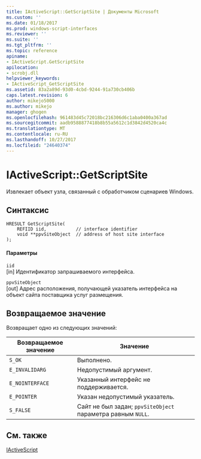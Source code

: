 ```yaml
---
title: IActiveScript::GetScriptSite | Документы Microsoft
ms.custom: ''
ms.date: 01/18/2017
ms.prod: windows-script-interfaces
ms.reviewer: ''
ms.suite: ''
ms.tgt_pltfrm: ''
ms.topic: reference
apiname:
- IActiveScript.GetScriptSite
apilocation:
- scrobj.dll
helpviewer_keywords:
- IActiveScript_GetScriptSite
ms.assetid: 83a2a89d-93d0-4cbd-9244-91a730cb406b
caps.latest.revision: 6
author: mikejo5000
ms.author: mikejo
manager: ghogen
ms.openlocfilehash: 961483d45c72018bc216306d6c1aba0400a367ad
ms.sourcegitcommit: aadb9588877418b8b55a5612c1d3842d4520ca4c
ms.translationtype: MT
ms.contentlocale: ru-RU
ms.lasthandoff: 10/27/2017
ms.locfileid: "24640374"
---
```

# <a name="iactivescriptgetscriptsite"></a>IActiveScript::GetScriptSite
Извлекает объект узла, связанный с обработчиком сценариев Windows.  
  
## <a name="syntax"></a>Синтаксис  
  
```  
HRESULT GetScriptSite(  
    REFIID iid,           // interface identifier  
    void **ppvSiteObject  // address of host site interface  
);  
```  
  
#### <a name="parameters"></a>Параметры  
 `iid`  
 [in] Идентификатор запрашиваемого интерфейса.  
  
 `ppvSiteObject`  
 [out] Адрес расположения, получающей указатель интерфейса на объект сайта поставщика услуг размещения.  
  
## <a name="return-value"></a>Возвращаемое значение  
 Возвращает одно из следующих значений:  
  
|Возвращаемое значение|Значение|  
|------------------|-------------|  
|`S_OK`|Выполнено.|  
|`E_INVALIDARG`|Недопустимый аргумент.|  
|`E_NOINTERFACE`|Указанный интерфейс не поддерживается.|  
|`E_POINTER`|Указан недопустимый указатель.|  
|`S_FALSE`|Сайт не был задан; `ppvSiteObject` параметра равным `NULL`.|  
  
## <a name="see-also"></a>См. также  
 [IActiveScript](../../winscript/reference/iactivescript.md)